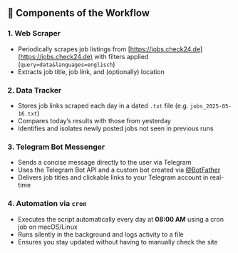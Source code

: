 ## 🧱 Components of the Workflow

### 1. **Web Scraper**
- Periodically scrapes job listings from [https://jobs.check24.de](https://jobs.check24.de) with filters applied (`query=data&languages=englisch`)
- Extracts job title, job link, and (optionally) location

### 2. **Data Tracker**
- Stores job links scraped each day in a dated `.txt` file (e.g. `jobs_2025-05-16.txt`)
- Compares today’s results with those from yesterday
- Identifies and isolates newly posted jobs not seen in previous runs

### 3. **Telegram Bot Messenger**
- Sends a concise message directly to the user via Telegram
- Uses the Telegram Bot API and a custom bot created via [@BotFather](https://t.me/BotFather)
- Delivers job titles and clickable links to your Telegram account in real-time

### 4. **Automation via `cron`**
- Executes the script automatically every day at **08:00 AM** using a cron job on macOS/Linux
- Runs silently in the background and logs activity to a file
- Ensures you stay updated without having to manually check the site
